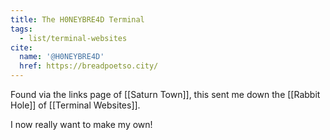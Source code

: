 ```yaml
---
title: The H0NEYBRE4D Terminal
tags:
  - list/terminal-websites
cite:
  name: '@H0NEYBRE4D'
  href: https://breadpoetso.city/
---
```


Found via the links page of [[Saturn Town]], this sent me down the [[Rabbit Hole]] of [[Terminal Websites]].

I now really want to make my own!
